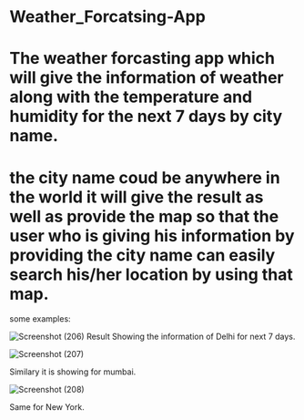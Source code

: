 # Weather_Forcatsing-App

# The weather forcasting app which will give the information of weather along with the temperature and humidity for the next 7 days by city name.
# the city name coud be anywhere in the world it will give the result as well as provide the map so that the user who is giving his information by providing the city name can easily search his/her location by using that map.

some examples:

![Screenshot (206)](https://user-images.githubusercontent.com/103572638/192360511-3decc028-2cc6-422f-99aa-fb643083b332.png)
 Result Showing the information of Delhi for next 7 days.
 
 ![Screenshot (207)](https://user-images.githubusercontent.com/103572638/192360599-39cc7f2b-6f02-440e-b4e5-466d64db9068.png)

Similary it is showing for mumbai.

![Screenshot (208)](https://user-images.githubusercontent.com/103572638/192360719-d64e9f85-d8ec-448a-b87f-ef32e3bdb84b.png)

Same for New York.

